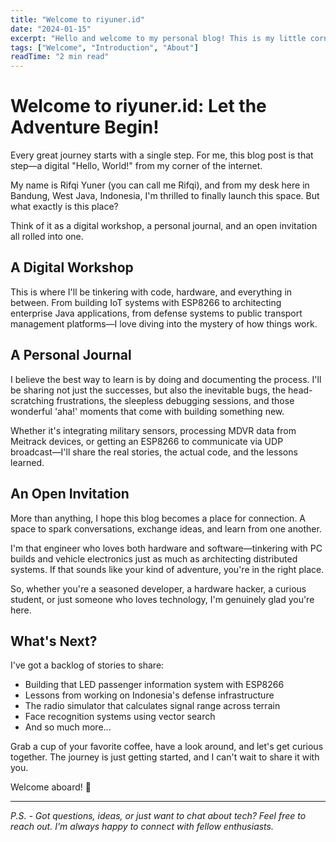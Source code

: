 ```yaml
---
title: "Welcome to riyuner.id"
date: "2024-01-15"
excerpt: "Hello and welcome to my personal blog! This is my little corner of the internet where I'll be sharing thoughts, projects, and my journey through the fascinating world of software and hardware."
tags: ["Welcome", "Introduction", "About"]
readTime: "2 min read"
---
```


# Welcome to riyuner.id: Let the Adventure Begin!

Every great journey starts with a single step. For me, this blog post is that step—a digital "Hello, World!" from my corner of the internet.

My name is Rifqi Yuner (you can call me Rifqi), and from my desk here in Bandung, West Java, Indonesia, I'm thrilled to finally launch this space. But what exactly is this place?

Think of it as a digital workshop, a personal journal, and an open invitation all rolled into one.

## A Digital Workshop

This is where I'll be tinkering with code, hardware, and everything in between. From building IoT systems with ESP8266 to architecting enterprise Java applications, from defense systems to public transport management platforms—I love diving into the mystery of how things work.

## A Personal Journal

I believe the best way to learn is by doing and documenting the process. I'll be sharing not just the successes, but also the inevitable bugs, the head-scratching frustrations, the sleepless debugging sessions, and those wonderful 'aha!' moments that come with building something new.

Whether it's integrating military sensors, processing MDVR data from Meitrack devices, or getting an ESP8266 to communicate via UDP broadcast—I'll share the real stories, the actual code, and the lessons learned.

## An Open Invitation

More than anything, I hope this blog becomes a place for connection. A space to spark conversations, exchange ideas, and learn from one another.

I'm that engineer who loves both hardware and software—tinkering with PC builds and vehicle electronics just as much as architecting distributed systems. If that sounds like your kind of adventure, you're in the right place.

So, whether you're a seasoned developer, a hardware hacker, a curious student, or just someone who loves technology, I'm genuinely glad you're here.

## What's Next?

I've got a backlog of stories to share:
- Building that LED passenger information system with ESP8266
- Lessons from working on Indonesia's defense infrastructure
- The radio simulator that calculates signal range across terrain
- Face recognition systems using vector search
- And so much more...

Grab a cup of your favorite coffee, have a look around, and let's get curious together. The journey is just getting started, and I can't wait to share it with you.

Welcome aboard! 🚀

---

*P.S. - Got questions, ideas, or just want to chat about tech? Feel free to reach out. I'm always happy to connect with fellow enthusiasts.*